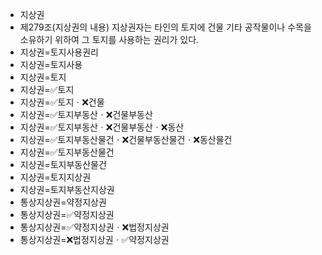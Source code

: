 - 지상권
- 제279조(지상권의 내용) 지상권자는 타인의 토지에 건물 기타 공작물이나 수목을 소유하기 위하여 그 토지를 사용하는 권리가 있다.
- 지상권=토지사용권리
- 지상권=토지사용
- 지상권=토지
- 지상권=✅토지
- 지상권=✅토지ㆍ❌건물
- 지상권=✅토지부동산ㆍ❌건물부동산
- 지상권=✅토지부동산ㆍ❌건물부동산ㆍ❌동산
- 지상권=✅토지부동산물건ㆍ❌건물부동산물건ㆍ❌동산물건
- 지상권=✅토지부동산물건
- 지상권=토지부동산물건
- 지상권=토지지상권
- 지상권=토지부동산지상권
- 통상지상권=약정지상권
- 통상지상권=✅약정지상권
- 통상지상권=✅약정지상권ㆍ❌법정지상권
- 통상지상권=❌법정지상권ㆍ✅약정지상권